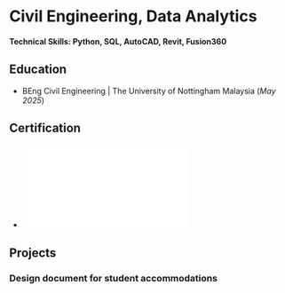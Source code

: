 # Civil Engineering, Data Analytics

#### Technical Skills: Python, SQL, AutoCAD, Revit, Fusion360

## Education
- BEng Civil Engineering | The University of Nottingham Malaysia (_May 2025_)

## Certification
- ![Google Data Analytics](/assets/Coursera_Google_Data_Analytics_Certificate.pdf)

## Projects
### Design document for student accommodations
